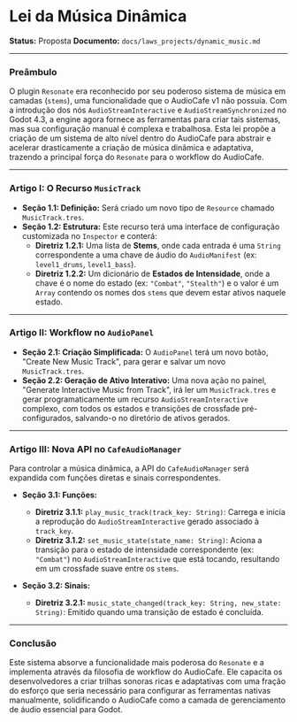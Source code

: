 # Lei da Música Dinâmica

**Status:** Proposta
**Documento:** `docs/laws_projects/dynamic_music.md`

---

### **Preâmbulo**

O plugin `Resonate` era reconhecido por seu poderoso sistema de música em camadas (`stems`), uma funcionalidade que o AudioCafe v1 não possuía. Com a introdução dos nós `AudioStreamInteractive` e `AudioStreamSynchronized` no Godot 4.3, a engine agora fornece as ferramentas para criar tais sistemas, mas sua configuração manual é complexa e trabalhosa. Esta lei propõe a criação de um sistema de alto nível dentro do AudioCafe para abstrair e acelerar drasticamente a criação de música dinâmica e adaptativa, trazendo a principal força do `Resonate` para o workflow do AudioCafe.

---

### **Artigo I: O Recurso `MusicTrack`**

*   **Seção 1.1: Definição:** Será criado um novo tipo de `Resource` chamado `MusicTrack.tres`.
*   **Seção 1.2: Estrutura:** Este recurso terá uma interface de configuração customizada no `Inspector` e conterá:
    *   **Diretriz 1.2.1:** Uma lista de **Stems**, onde cada entrada é uma `String` correspondente a uma chave de áudio do `AudioManifest` (ex: `level1_drums`, `level1_bass`).
    *   **Diretriz 1.2.2:** Um dicionário de **Estados de Intensidade**, onde a chave é o nome do estado (ex: `"Combat"`, `"Stealth"`) e o valor é um `Array` contendo os nomes dos `stems` que devem estar ativos naquele estado.

---

### **Artigo II: Workflow no `AudioPanel`**

*   **Seção 2.1: Criação Simplificada:** O `AudioPanel` terá um novo botão, "Create New Music Track", para gerar e salvar um novo `MusicTrack.tres`.
*   **Seção 2.2: Geração de Ativo Interativo:** Uma nova ação no painel, "Generate Interactive Music from Track", irá ler um `MusicTrack.tres` e gerar programaticamente um recurso `AudioStreamInteractive` complexo, com todos os estados e transições de crossfade pré-configurados, salvando-o no diretório de ativos gerados.

---

### **Artigo III: Nova API no `CafeAudioManager`**

Para controlar a música dinâmica, a API do `CafeAudioManager` será expandida com funções diretas e sinais correspondentes.

*   **Seção 3.1: Funções:**
    *   **Diretriz 3.1.1:** `play_music_track(track_key: String)`: Carrega e inicia a reprodução do `AudioStreamInteractive` gerado associado à `track_key`.
    *   **Diretriz 3.1.2:** `set_music_state(state_name: String)`: Aciona a transição para o estado de intensidade correspondente (ex: `"Combat"`) no `AudioStreamInteractive` que está tocando, resultando em um crossfade suave entre os `stems`.

*   **Seção 3.2: Sinais:**
    *   **Diretriz 3.2.1:** `music_state_changed(track_key: String, new_state: String)`: Emitido quando uma transição de estado é concluída.

---

### **Conclusão**

Este sistema absorve a funcionalidade mais poderosa do `Resonate` e a implementa através da filosofia de workflow do AudioCafe. Ele capacita os desenvolvedores a criar trilhas sonoras ricas e adaptativas com uma fração do esforço que seria necessário para configurar as ferramentas nativas manualmente, solidificando o AudioCafe como a camada de gerenciamento de áudio essencial para Godot.
